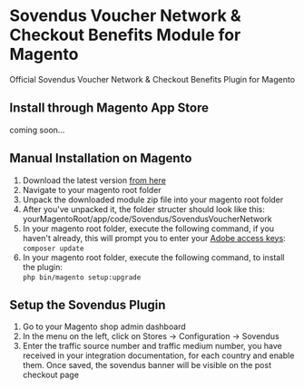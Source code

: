 # Sovendus Voucher Network & Checkout Benefits Module for Magento

Official Sovendus Voucher Network & Checkout Benefits Plugin for Magento

## Install through Magento App Store

coming soon...

## Manual Installation on Magento

1. Download the latest version [from here](https://raw.githubusercontent.com/Sovendus-GmbH/Sovendus-Magento-Voucher-Network-and-Checkout-Benefits-Plugin/main/releases/sovendus-magento-voucher-network-checkout-benefits-module-latest.zip)
2. Navigate to your magento root folder
3. Unpack the downloaded module zip file into your magento root folder
4. After you've unpacked it, the folder structer should look like this: yourMagentoRoot/app/code/Sovendus/SovendusVoucherNetwork
5. In your magento root folder, execute the following command, if you haven't already, this will prompt you to enter your [Adobe access keys](https://experienceleague.adobe.com/docs/commerce-operations/installation-guide/prerequisites/authentication-keys.html): \
   `composer update`
6. In your magento root folder, execute the following command, to install the plugin: \
   `php bin/magento setup:upgrade`

## Setup the Sovendus Plugin

1. Go to your Magento shop admin dashboard
2. In the menu on the left, click on Stores -> Configuration -> Sovendus
3. Enter the traffic source number and traffic medium number, you have received in your integration documentation, for each country and enable them. Once saved, the sovendus banner will be visible on the post checkout page
